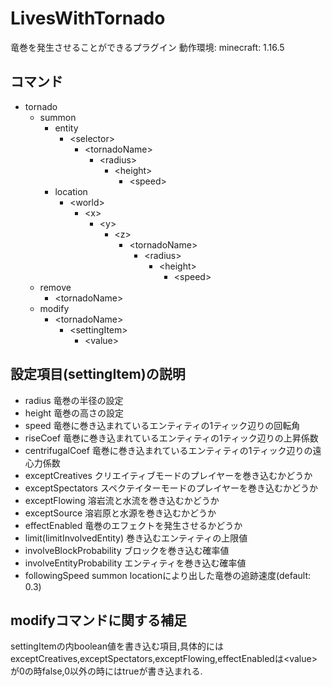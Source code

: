 # LivesWithTornado
竜巻を発生させることができるプラグイン
動作環境: minecraft: 1.16.5

## コマンド

* tornado  
  * summon  
     * entity  
       * \<selector>  
         * \<tornadoName>  
           * \<radius>
             * \<height>
               * \<speed>
      * location
        * \<world>
          * \<x>
            * \<y>
              * \<z>
                * \<tornadoName>
                  * \<radius>
                    * \<height>
                      * \<speed>
  * remove
    * \<tornadoName>
  * modify
    * \<tornadoName>
      * \<settingItem>
        * \<value>

## 設定項目(settingItem)の説明
* radius 
竜巻の半径の設定
* height
竜巻の高さの設定
* speed
竜巻に巻き込まれているエンティティの1ティック辺りの回転角
* riseCoef
竜巻に巻き込まれているエンティティの1ティック辺りの上昇係数
* centrifugalCoef
竜巻に巻き込まれているエンティティの1ティック辺りの遠心力係数
* exceptCreatives
クリエイティブモードのプレイヤーを巻き込むかどうか
* exceptSpectators
スペクテイターモードのプレイヤーを巻き込むかどうか
* exceptFlowing
溶岩流と水流を巻き込むかどうか
* exceptSource
溶岩原と水源を巻き込むかどうか
* effectEnabled
竜巻のエフェクトを発生させるかどうか
* limit(limitInvolvedEntity)
巻き込むエンティティの上限値
* involveBlockProbability
ブロックを巻き込む確率値
* involveEntityProbability
エンティティを巻き込む確率値
* followingSpeed
summon locationにより出した竜巻の追跡速度(default: 0.3)

## modifyコマンドに関する補足
settingItemの内boolean値を書き込む項目,具体的にはexceptCreatives,exceptSpectators,exceptFlowing,effectEnabledは\<value>が0の時false,0以外の時にはtrueが書き込まれる.
